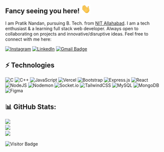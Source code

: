 ## Fancy seeing you here! <img src="https://raw.githubusercontent.com/pratik4505/pratik4505/master/wave.gif" width="30">

I am Pratik Nandan, pursuing B. Tech. from [NIT Allahabad](http://www.mnnit.ac.in/). I am a tech enthusiast & a learning full stack web developer. Always open to collaborating on projects and innovative/disruptive ideas. Feel free to connect with me here:

<!-- [![Discord](https://img.shields.io/badge/Discord-%237289DA.svg?logo=discord&logoColor=white)](https://discord.gg/) -->
[![Instagram](https://img.shields.io/badge/Instagram-%23E4405F.svg?logo=Instagram&logoColor=white)](https://www.instagram.com/pratik.nandan.50?igsh=MXZ1MXF4emV5Zmsxag==)
[![LinkedIn](https://img.shields.io/badge/LinkedIn-%230077B5.svg?logo=linkedin&logoColor=white)](https://www.linkedin.com/in/pratik-nandan-b57875276/) 
[![Gmail Badge](https://img.shields.io/badge/-pratik4505pn@gmail.com-c14438?style=flat-square&logo=Gmail&logoColor=white&link=mailto:pratik4505pn@gmail.com)](mailto:pratik4505pn@gmail.com)


## ⚡ Technologies
![C](https://img.shields.io/badge/c-%2300599C.svg?style=for-the-badge&logo=c&logoColor=white) ![C++](https://img.shields.io/badge/c++-%2300599C.svg?style=for-the-badge&logo=c%2B%2B&logoColor=white) ![JavaScript](https://img.shields.io/badge/javascript-%23323330.svg?style=for-the-badge&logo=javascript&logoColor=%23F7DF1E)  ![Vercel](https://img.shields.io/badge/vercel-%23000000.svg?style=for-the-badge&logo=vercel&logoColor=white) ![Bootstrap](https://img.shields.io/badge/bootstrap-%238511FA.svg?style=for-the-badge&logo=bootstrap&logoColor=white) ![Express.js](https://img.shields.io/badge/express.js-%23404d59.svg?style=for-the-badge&logo=express&logoColor=%2361DAFB)  ![React](https://img.shields.io/badge/react-%2320232a.svg?style=for-the-badge&logo=react&logoColor=%2361DAFB) ![NodeJS](https://img.shields.io/badge/node.js-6DA55F?style=for-the-badge&logo=node.js&logoColor=white) ![Nodemon](https://img.shields.io/badge/NODEMON-%23323330.svg?style=for-the-badge&logo=nodemon&logoColor=%BBDEAD) ![Socket.io](https://img.shields.io/badge/Socket.io-black?style=for-the-badge&logo=socket.io&badgeColor=010101) ![TailwindCSS](https://img.shields.io/badge/tailwindcss-%2338B2AC.svg?style=for-the-badge&logo=tailwind-css&logoColor=white) ![MySQL](https://img.shields.io/badge/mysql-%2300000f.svg?style=for-the-badge&logo=mysql&logoColor=white) ![MongoDB](https://img.shields.io/badge/MongoDB-%234ea94b.svg?style=for-the-badge&logo=mongodb&logoColor=white) ![Figma](https://img.shields.io/badge/figma-%23F24E1E.svg?style=for-the-badge&logo=figma&logoColor=white)

## 📊 GitHub Stats:
![](https://github-readme-stats.vercel.app/api?username=pratik4505&hide_border=false&include_all_commits=false&count_private=false)<br/>
![](https://github-readme-streak-stats.herokuapp.com/?user=pratik4505&hide_border=false)<br/>
![](https://github-readme-stats.vercel.app/api/top-langs/?username=pratik4505&hide_border=false&include_all_commits=true&count_private=true&layout=compact)

![Visitor Badge](https://visitor-badge.laobi.icu/badge?page_id=pratik4505.pratik4505)
